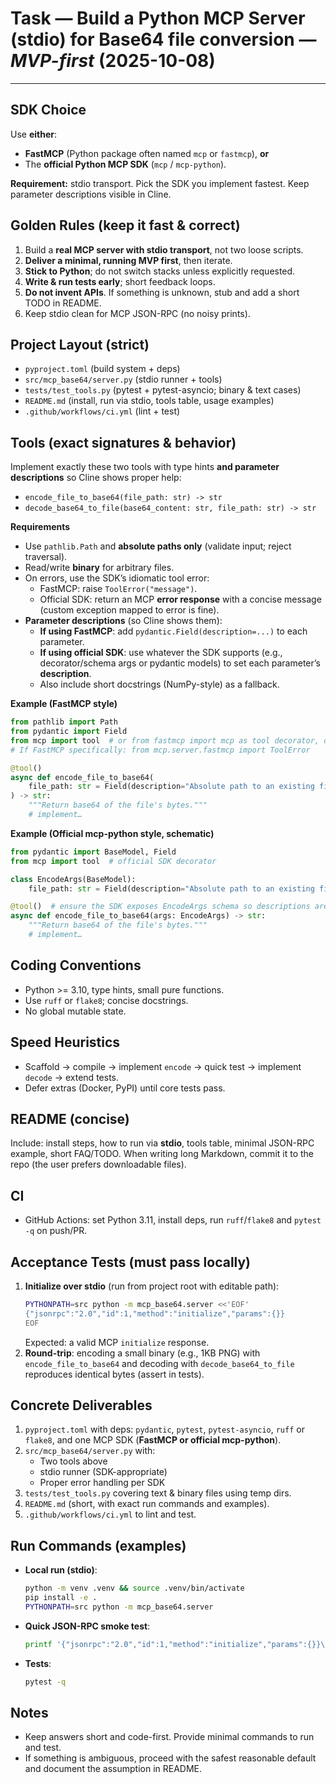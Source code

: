 # Task — Build a **Python MCP Server** (stdio) for Base64 file conversion — *MVP-first* (2025-10-08)

---

## SDK Choice
Use **either**:
- **FastMCP** (Python package often named `mcp` or `fastmcp`), **or**
- The **official Python MCP SDK** (`mcp` / `mcp-python`).

**Requirement:** stdio transport. Pick the SDK you implement fastest. Keep parameter descriptions visible in Cline.

## Golden Rules (keep it fast & correct)
1. Build a **real MCP server with stdio transport**, not two loose scripts.
2. **Deliver a minimal, running MVP first**, then iterate.
3. **Stick to Python**; do not switch stacks unless explicitly requested.
4. **Write & run tests early**; short feedback loops.
5. **Do not invent APIs**. If something is unknown, stub and add a short TODO in README.
6. Keep stdio clean for MCP JSON-RPC (no noisy prints).

## Project Layout (strict)
- `pyproject.toml` (build system + deps)
- `src/mcp_base64/server.py` (stdio runner + tools)
- `tests/test_tools.py` (pytest + pytest-asyncio; binary & text cases)
- `README.md` (install, run via stdio, tools table, usage examples)
- `.github/workflows/ci.yml` (lint + test)

## Tools (exact signatures & behavior)
Implement exactly these two tools with type hints **and parameter descriptions** so Cline shows proper help:
- `encode_file_to_base64(file_path: str) -> str`
- `decode_base64_to_file(base64_content: str, file_path: str) -> str`

**Requirements**
- Use `pathlib.Path` and **absolute paths only** (validate input; reject traversal).
- Read/write **binary** for arbitrary files.
- On errors, use the SDK’s idiomatic tool error:
  - FastMCP: raise `ToolError("message")`.
  - Official SDK: return an MCP **error response** with a concise message (custom exception mapped to error is fine).
- **Parameter descriptions** (so Cline shows them):
  - **If using FastMCP**: add `pydantic.Field(description=...)` to each parameter.
  - **If using official SDK**: use whatever the SDK supports (e.g., decorator/schema args or pydantic models) to set each parameter’s **description**.
  - Also include short docstrings (NumPy-style) as a fallback.

**Example (FastMCP style)**
```python
from pathlib import Path
from pydantic import Field
from mcp import tool  # or from fastmcp import mcp as tool decorator, depending on your SDK
# If FastMCP specifically: from mcp.server.fastmcp import ToolError

@tool()
async def encode_file_to_base64(
    file_path: str = Field(description="Absolute path to an existing file to encode.")
) -> str:
    """Return base64 of the file's bytes."""
    # implement…
```

**Example (Official mcp-python style, schematic)**
```python
from pydantic import BaseModel, Field
from mcp import tool  # official SDK decorator

class EncodeArgs(BaseModel):
    file_path: str = Field(description="Absolute path to an existing file to encode.")

@tool()  # ensure the SDK exposes EncodeArgs schema so descriptions are visible
async def encode_file_to_base64(args: EncodeArgs) -> str:
    """Return base64 of the file's bytes."""
    # implement…
```

## Coding Conventions
- Python >= 3.10, type hints, small pure functions.
- Use `ruff` or `flake8`; concise docstrings.
- No global mutable state.

## Speed Heuristics
- Scaffold → compile → implement `encode` → quick test → implement `decode` → extend tests.
- Defer extras (Docker, PyPI) until core tests pass.

## README (concise)
Include: install steps, how to run via **stdio**, tools table, minimal JSON-RPC example, short FAQ/TODO. When writing long Markdown, commit it to the repo (the user prefers downloadable files).

## CI
- GitHub Actions: set Python 3.11, install deps, run `ruff`/`flake8` and `pytest -q` on push/PR.

## Acceptance Tests (must pass locally)
1. **Initialize over stdio** (run from project root with editable path):
   ```bash
   PYTHONPATH=src python -m mcp_base64.server <<'EOF'
   {"jsonrpc":"2.0","id":1,"method":"initialize","params":{}}
   EOF
   ```
   Expected: a valid MCP `initialize` response.
2. **Round-trip**: encoding a small binary (e.g., 1KB PNG) with `encode_file_to_base64` and decoding with `decode_base64_to_file` reproduces identical bytes (assert in tests).

## Concrete Deliverables
1. `pyproject.toml` with deps: `pydantic`, `pytest`, `pytest-asyncio`, `ruff` or `flake8`, and one MCP SDK (**FastMCP or official mcp-python**).
2. `src/mcp_base64/server.py` with:
   - Two tools above
   - stdio runner (SDK-appropriate)
   - Proper error handling per SDK
3. `tests/test_tools.py` covering text & binary files using temp dirs.
4. `README.md` (short, with exact run commands and examples).
5. `.github/workflows/ci.yml` to lint and test.

## Run Commands (examples)
- **Local run (stdio)**:
  ```bash
  python -m venv .venv && source .venv/bin/activate
  pip install -e .
  PYTHONPATH=src python -m mcp_base64.server
  ```
- **Quick JSON-RPC smoke test**:
  ```bash
  printf '{"jsonrpc":"2.0","id":1,"method":"initialize","params":{}}\n' | PYTHONPATH=src python -m mcp_base64.server
  ```
- **Tests**:
  ```bash
  pytest -q
  ```

## Notes
- Keep answers short and code-first. Provide minimal commands to run and test.
- If something is ambiguous, proceed with the safest reasonable default and document the assumption in README.

